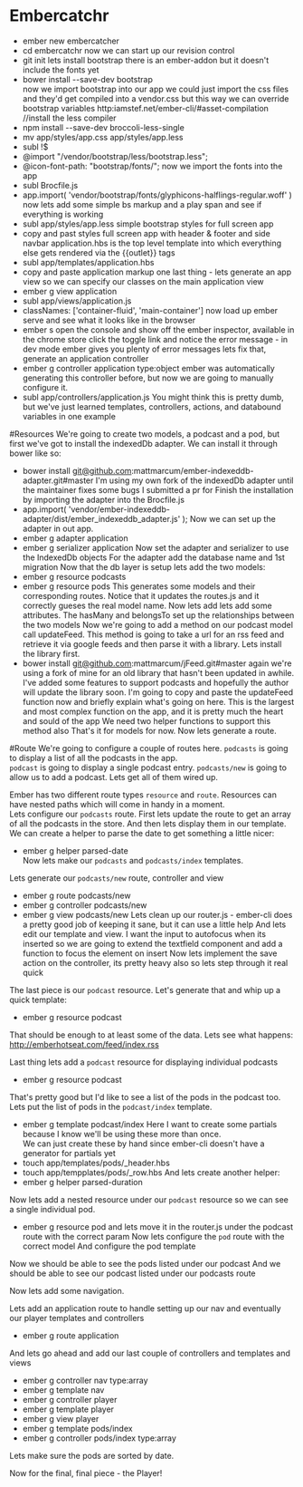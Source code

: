 # Embercatchr
* ember new embercatcher
* cd embercatchr
now we can start up our revision control
* git init
lets install bootstrap
there is an ember-addon but it doesn't include the fonts yet
* bower install --save-dev bootstrap  
now we import bootstrap into our app
we could just import the css files and they'd get compiled into a vendor.css but this way we can override bootstrap variables
http:iamstef.net/ember-cli/#asset-compilation
//install the less compiler
* npm install --save-dev broccoli-less-single
* mv app/styles/app.css app/styles/app.less
* subl !$
* @import "/vendor/bootstrap/less/bootstrap.less";
* @icon-font-path: "bootstrap/fonts/";
now we import the fonts into the app
* subl Brocfile.js
* app.import( 'vendor/bootstrap/fonts/glyphicons-halflings-regular.woff' )
now lets add some simple bs markup and a play span and see if everything is working 
* subl app/styles/app.less
simple bootstrap styles for full screen app
* copy and past styles
full screen app with header & footer and side navbar
application.hbs is the top level template into which everything else gets rendered via the {{outlet}} tags
* subl app/templates/application.hbs
* copy and paste application markup
one last thing - lets generate an app view so we can specify our classes on the main application view
* ember g view application
* subl app/views/application.js
* classNames: ['container-fluid', 'main-container']
now load up ember serve and see what it looks like in the browser
* ember s
open the console and show off the ember inspector, available in the chrome store
click the toggle link and notice the error message - in dev mode ember gives you plenty of error messages
lets fix that, generate an application controller
* ember g controller application type:object
ember was automatically generating this controller before, but now we are going to manually configure it.
* subl app/controllers/application.js
You might think this is pretty dumb, but we've just learned templates, controllers, actions, and databound variables in one example

#Resources
We're going to create two models, a podcast and a pod, but first we've got to install the indexedDb adapter.  We can install it through bower like so:
* bower install git@github.com:mattmarcum/ember-indexeddb-adapter.git#master
I'm using my own fork of the indexedDb adapter until the maintainer fixes some bugs I submitted a pr for
Finish the installation by importing the adapter into the Brocfile.js
* app.import( 'vendor/ember-indexeddb-adapter/dist/ember_indexeddb_adapter.js' );
Now we can set up the adapter in out app.  
* ember g adapter application
* ember g serializer application
Now set the adapter and serializer to use the IndexedDb objects
For the adapter add the database name and 1st migration
Now that the db layer is setup lets add the two models:
* ember g resource podcasts
* ember g resource pods
This generates some models and their corresponding routes.  Notice that it updates the routes.js and it correctly gueses the real model name.
Now lets add lets add some attributes.  The hasMany and belongsTo set up the relationships between the two models
Now we're going to add a method on our podcast model call updateFeed. This method is going to take a url for an rss feed and 
retrieve it via google feeds and then parse it with a library.  Lets install the library first.
* bower install git@github.com:mattmarcum/jFeed.git#master
again we're using a fork of mine for an old library that hasn't been updated in awhile.  I've added some features to support podcasts and 
hopefully the author will update the library soon.
I'm going to copy and paste the updateFeed function now and briefly explain what's going on here.
This is the largest and most complex function on the app, and it is pretty much the heart and sould of the app
We need two helper functions to support this method also
That's it for models for now.  Now lets generate a route.

#Route
We're going to configure a couple of routes here.  `podcasts` is going to display a list of all the podcasts in the app.  
`podcast` is going to display a single podcast entry.
`podcasts/new` is going to allow us to add a podcast.
Lets get all of them wired up.

Ember has two different route types `resource` and `route`.  Resources can have nested paths which will come in handy in a moment.  
Lets configure our `podcasts` route.  First lets update the route to get an array of all the podcasts in the store.  And then lets
display them in our template.  We can create a helper to parse the date to get something a little nicer:
* ember g helper parsed-date  
Now lets make our `podcasts` and `podcasts/index` templates.

Lets generate our `podcasts/new` route, controller and view
* ember g route podcasts/new
* ember g controller podcasts/new
* ember g view podcasts/new
Lets clean up our router.js - ember-cli does a pretty good job of keeping it sane, but it can use a little help
And lets edit our template and view.  I want the input to autofocus when its inserted so we are going to extend the textfield component and add a function to
focus the element on insert
Now lets implement the save action on the controller, its pretty heavy also so lets step through it real quick

The last piece is our `podcast` resource.  Let's generate that and whip up a quick template:
* ember g resource podcast

That should be enough to at least some of the data.  Lets see what happens:
http://emberhotseat.com/feed/index.rss

Last thing lets add a `podcast` resource for displaying individual podcasts
* ember g resource podcast

That's pretty good but I'd like to see a list of the pods in the podcast too.  
Lets put the list of pods in the `podcast/index` template.
* ember g template podcast/index
Here I want to create some partials because I know we'll be using these more than once.  
We can just create these by hand since ember-cli doesn't have a generator for partials yet
* touch app/templates/pods/_header.hbs
* touch app/tempplates/pods/_row.hbs
And lets create another helper:
* ember g helper parsed-duration

Now lets add a nested resource under our `podcast` resource so we can see a single individual pod.
* ember g resource pod
and lets move it in the router.js under the podcast route with the correct param
Now lets configure the `pod` route with the correct model
And configure the pod template

Now we should be able to see the pods listed under our podcast
And we should be able to see our podcast listed under our podcasts route

Now lets add some navigation.

Lets add an application route to handle setting up our nav and eventually our player templates and controllers
* ember g route application

And lets go ahead and add our last couple of controllers and templates and views
* ember g controller nav type:array
* ember g template nav
* ember g controller player
* ember g template player
* ember g view player
* ember g template pods/index
* ember g controller pods/index type:array

Lets make sure the pods are sorted by date.

Now for the final, final piece - the Player!







